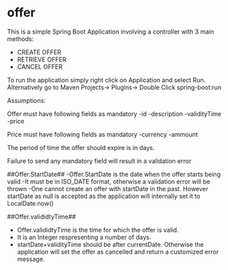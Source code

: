 # offer

This is a simple Spring Boot Application involving a controller with 3 main methods:

- CREATE OFFER
- RETRIEVE OFFER
- CANCEL OFFER

To run the application simply right click on Application and select Run.
Alternatively go to Maven Projects-> Plugins-> Double Click spring-boot:run

Assumptions:

Offer must have following fields as mandatory
   -id
   -description
   -validityTime
   -price

Price must have following fields as mandatory
   -currency
   -ammount

The period of time the offer should expire is in days.

Failure to send any mandatory field will result in a validation error

##Offer.StartDate##
  -Offer.StartDate is the date when the offer starts being valid
  -It must be in ISO_DATE format, otherwise a validation error will be thrown
  -One cannot create an offer with startDate in the past. However startDate as null is accepted as the application will internally set it to LocalDate.now()

##Offer.valididtyTime##
  - Offer.valididtyTime is the time for which the offer is valid.
  - It is an Integer respresenting a number of days.
  - startDate+validityTime should be after currentDate. Otherwise the application will set the offer as cancelled and return a customized error message.
